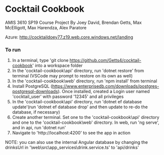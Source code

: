 # Cocktail Cookbook
AMIS 3610 SP19 Course Project
By Joey David, Brendan Getts, Max McElligott, Max Harendza, Alex Paratore

Azure:
http://cocktaildoey77.z19.web.core.windows.net/landing

### To run
1) In a terminal, type 'git clone https://github.com/Getts4/cocktail-cookbook' into a workspace folder
2) In the 'cocktail-cookbook\api' directory, run 'dotnet restore' from terminal (VSCode may prompt to restore on its own as well)
3) In the 'cocktail-cookbook\web' directory, run 'npm install' from terminal
4) Install PostgreSQL (https://www.enterprisedb.com/downloads/postgres-postgresql-downloads). Once installed, created a Login user named 'cocktail_user' with password '12345' and all privileges
5) In the 'cocktail-cookbook\api' directory, run 'dotnet ef database update'(run 'dotnet ef database drop' and then update to re-do the database, if necessary)
6) Create another terminal. Set one to the 'cocktail-cookbook\api' directory and one to the 'cocktail-cookbook\web' directory. In web, run 'ng serve', and in api, run 'dotnet run'
7) Navigate to 'http://localhost:4200' to see the app in action

NOTE: you can also use the internal Angular database by changing the drinksUrl in '\web\src\app\_services\drink.service.ts' to 'api/drinks'
